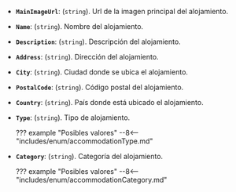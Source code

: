 
- **``MainImageUrl``**: (``string``). Url de la imagen principal del alojamiento.
- **``Name``**: (``string``). Nombre del alojamiento.
- **``Description``**: (``string``). Descripción del alojamiento.
- **``Address``**: (``string``). Dirección del alojamiento.
- **``City``**: (``string``). Ciudad donde se ubica el alojamiento.
- **``PostalCode``**: (``string``). Código postal del alojamiento.
- **``Country``**: (``string``). País donde está ubicado el alojamiento.
- **``Type``**: (``string``). Tipo de alojamiento.

    ??? example "Posibles valores"
        --8<-- "includes/enum/accommodationType.md"

- **``Category``**: (``string``). Categoría del alojamiento.

    ??? example "Posibles valores"
        --8<-- "includes/enum/accommodationCategory.md"